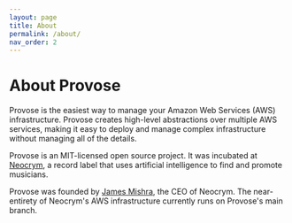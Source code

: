 ```yaml
---
layout: page
title: About
permalink: /about/
nav_order: 2
---
```


# About Provose

Provose is the easiest way to manage your Amazon Web Services (AWS) infrastructure. Provose creates high-level abstractions over multiple AWS services, making it easy to deploy and manage complex infrastructure without managing all of the details.

Provose is an MIT-licensed open source project. It was incubated at [Neocrym](https://neocrym.com), a record label that uses artificial intelligence to find and promote musicians.

Provose was founded by [James Mishra](https://jamesmishra.com), the CEO of Neocrym. The near-entirety of Neocrym's AWS infrastructure currently runs on Provose's main branch.

